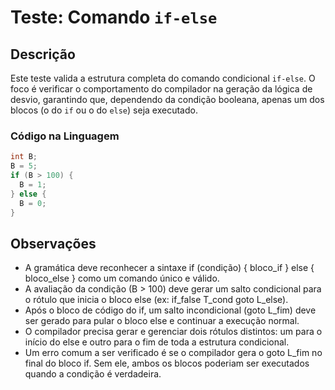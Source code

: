 # Teste: Comando `if-else`

## Descrição

Este teste valida a estrutura completa do comando condicional `if-else`. O foco é verificar o comportamento do compilador na geração da lógica de desvio, garantindo que, dependendo da condição booleana, apenas um dos blocos (o do `if` ou o do `else`) seja executado.

### Código na Linguagem
```c
int B;
B = 5;
if (B > 100) {
  B = 1;
} else {
  B = 0;
}
```

## Observações
- A gramática deve reconhecer a sintaxe if (condição) { bloco_if } else { bloco_else } como um comando único e válido.
- A avaliação da condição (B > 100) deve gerar um salto condicional para o rótulo que inicia o bloco else (ex: if_false T_cond goto L_else).
- Após o bloco de código do if, um salto incondicional (goto L_fim) deve ser gerado para pular o bloco else e continuar a execução normal.
- O compilador precisa gerar e gerenciar dois rótulos distintos: um para o início do else e outro para o fim de toda a estrutura condicional.
- Um erro comum a ser verificado é se o compilador gera o goto L_fim no final do bloco if. Sem ele, ambos os blocos poderiam ser executados quando a condição é verdadeira.